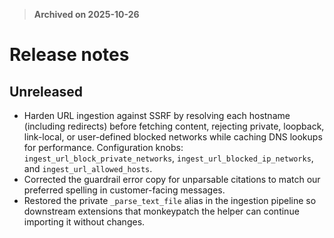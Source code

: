 > **Archived on 2025-10-26**

# Release notes

## Unreleased

- Harden URL ingestion against SSRF by resolving each hostname (including
  redirects) before fetching content, rejecting private, loopback, link-local, or
  user-defined blocked networks while caching DNS lookups for performance.
  Configuration knobs: `ingest_url_block_private_networks`,
  `ingest_url_blocked_ip_networks`, and `ingest_url_allowed_hosts`.
- Corrected the guardrail error copy for unparsable citations to match our
  preferred spelling in customer-facing messages.
- Restored the private `_parse_text_file` alias in the ingestion pipeline so
  downstream extensions that monkeypatch the helper can continue importing it
  without changes.
